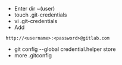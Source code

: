 * Enter dir ~(user)
* touch .git-credentials
* vi .git-credentials
* Add 
```
http://<username>:<password>@gitlab.com 
```
* git config --global credential.helper store
* more .gitconfig
